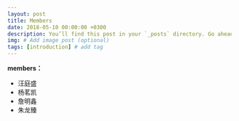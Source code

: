 ```yaml
---
layout: post
title: Members
date: 2018-05-10 00:00:00 +0300
description: You’ll find this post in your `_posts` directory. Go ahead and edit it and re-build the site to see your changes. # Add post description (optional)
img: # Add image post (optional)
tags: [introduction] # add tag
---
```

**members：**
- 汪庭盛
- 杨茗凯
- 詹明鑫
- 朱龙臻